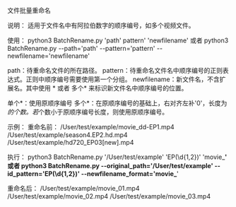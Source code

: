 文件批量重命名

说明：
  适用于文件名中有阿拉伯数字的顺序编号，如多个视频文件。

使用：
  python3 BatchRename.py 'path' pattern' 'newfilename' 或者
  python3 BatchRename.py --path='path' --pattern='pattern' --newfilename='newfilename'

  path：待重命名文件的所在路径。
  pattern：待重命名文件名中顺序编号的正则表达式。正则中顺序编号需要使用第一个分组。
  newfilename：新文件名，不含扩展名。其中使用 * 或者 多个* 来标识新文件名中顺序编号的位置。

  单个*：使用原顺序编号
  多个*：在原顺序编号的基础上，右对齐左补'0'，长度为*的个数。若*个数小于原顺序编号长度，则使用原顺序编号。

示例：
  重命名前：
    /User/test/example/movie_dd-EP1.mp4
    /User/test/example/season4.EP2.hd.mp4
    /User/test/example/hd720_EP03[new].mp4

  执行：
    python3 BatchRename.py '/User/test/example' 'EP(\d{1,2})' 'movie_**' 或者
    python3 BatchRename.py --original_path='/User/test/example' --id_pattern='EP(\d{1,2})' --newfilename_format='movie_**'

  重命名后：
    /User/test/example/movie_01.mp4
    /User/test/example/movie_02.mp4
    /User/test/example/movie_03.mp4
